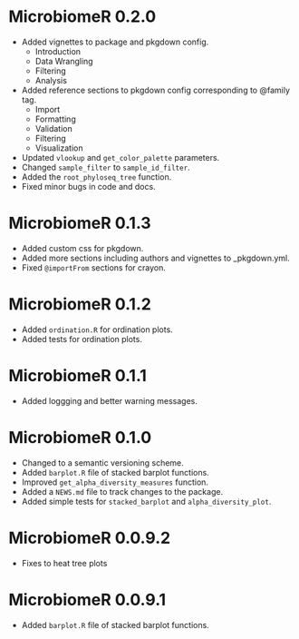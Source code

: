 # MicrobiomeR 0.2.0

* Added vignettes to package and pkgdown config.
  * Introduction
  * Data Wrangling
  * Filtering
  * Analysis
* Added reference sections to pkgdown config corresponding to @family tag.
  * Import
  * Formatting
  * Validation
  * Filtering
  * Visualization
* Updated `vlookup` and `get_color_palette` parameters.
* Changed `sample_filter` to `sample_id_filter`.
* Added the `root_phyloseq_tree` function.
* Fixed minor bugs in code and docs.

# MicrobiomeR 0.1.3
 
* Added custom css for pkgdown.
* Added more sections including authors and vignettes to _pkgdown.yml.
* Fixed `@importFrom` sections for crayon.

# MicrobiomeR 0.1.2
 
* Added `ordination.R` for ordination plots.
* Added tests for ordination plots.

# MicrobiomeR 0.1.1
 
* Added loggging and better warning messages.

# MicrobiomeR 0.1.0
 
* Changed to a semantic versioning scheme.
* Added `barplot.R` file of stacked barplot functions.
* Improved `get_alpha_diversity_measures` function.
* Added a `NEWS.md` file to track changes to the package.
* Added simple tests for `stacked_barplot` and `alpha_diversity_plot`.

# MicrobiomeR 0.0.9.2

* Fixes to heat tree plots

# MicrobiomeR 0.0.9.1

* Added `barplot.R` file of stacked barplot functions.

